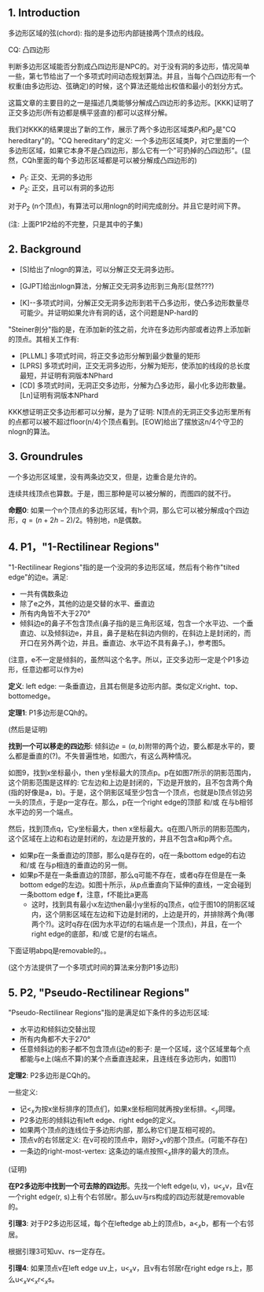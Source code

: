 ## 1. Introduction

多边形区域的弦(chord):  指的是多边形内部链接两个顶点的线段。

CQ: 凸四边形

判断多边形区域能否分割成凸四边形是NPC的。对于没有洞的多边形，情况简单一些，第七节给出了一个多项式时间动态规划算法。并且，当每个凸四边形有一个权重(由多边形边、弦确定)的时候，这个算法还能给出权值和最小的划分方式。

这篇文章的主要目的之一是描述几类能够分解成凸四边形的多边形。[KKK]证明了正交多边形(所有边都是横平竖直的)都可以这样分解。

我们对KKK的结果提出了新的工作，展示了两个多边形区域类$P_1$和$P_2$是"CQ hereditary"的。"CQ hereditary"的定义: 一个多边形区域类P，对它里面的一个多边形区域，如果它本身不是凸四边形，那么它有一个"可扔掉的凸四边形"。(显然，CQh里面的每个多边形区域都是可以被分解成凸四边形的)

* $P_1$: 正交、无洞的多边形
* $P_2$: 正交，且可以有洞的多边形

对于$P_2$ (n个顶点)，有算法可以用nlogn的时间完成剖分。并且它是时间下界。

(注: 上面P1P2给的不完整，只是其中的子集)

## 2. Background

* [S]给出了nlogn的算法，可以分解正交无洞多边形。


* [GJPT]给出nlogn算法，分解正交无洞多边形到三角形(显然???)


* [K]--多项式时间，分解正交无洞多边形到若干凸多边形，使凸多边形数量尽可能少。并证明如果允许有洞的话，这个问题是NP-hard的

"Steiner剖分"指的是，在添加新的弦之前，允许在多边形内部或者边界上添加新的顶点。其相关工作有:

* [PLLML] 多项式时间，将正交多边形分解到最少数量的矩形
* [LPRS] 多项式时间，正交无洞多边形，分解为矩形，使添加的线段的总长度最短，并证明有洞版本NPhard
* [CD] 多项式时间，无洞正交多边形，分解为凸多边形，最小化多边形数量。[Ln]证明有洞版本NPhard

KKK想证明正交多边形都可以分解，是为了证明: N顶点的无洞正交多边形里所有的点都可以被不超过floor(n/4)个顶点看到。[EOW]给出了摆放这n/4个守卫的nlogn的算法。

## 3. Groundrules

一个多边形区域里，没有两条边交叉，但是，边重合是允许的。

连续共线顶点也算数。于是，图三那种是可以被分解的，而图四的就不行。

**命题0**: 如果一个n个顶点的多边形区域，有h个洞，那么它可以被分解成q个四边形，$q=(n+2h-2)/2$。特别地，n是偶数。

## 4. P1，"1-Rectilinear Regions"

"1-Rectilinear Regions"指的是一个没洞的多边形区域，然后有个称作"tilted edge"的边e。满足:

* 一共有偶数条边
* 除了e之外，其他的边是交替的水平、垂直边
* 所有内角皆不大于270°
* 倾斜边e的鼻子不包含顶点(鼻子指的是三角形区域，包含一个水平边、一个垂直边、以及倾斜边e，并且，鼻子是粘在斜边内侧的，在斜边上是封闭的，而开口在另外两个边，并且。垂直边、水平边不具有鼻子。)，参考图5。

(注意，e不一定是倾斜的，虽然叫这个名字。所以，正交多边形一定是个P1多边形，任意边都可以作为e)

**定义**: left edge: 一条垂直边，且其右侧是多边形内部。类似定义right、top、bottomedge。

**定理1**: P1多边形是CQh的。

(然后是证明)

**找到一个可以移走的四边形**: 倾斜边$e=(a,b)$附带的两个边，要么都是水平的，要么都是垂直的(?)。不失普遍性地，如图六，有这么两种情况。

如图9，找到x坐标最小，then y坐标最大的顶点p。p在如图7所示的阴影范围内，这个阴影范围是这样的: 它左边和上边是封闭的，下边是开放的，且不包含两个角(指的好像是a，b)。于是，这个阴影区域至少包含一个顶点，也就是b顶点邻边另一头的顶点，于是p一定存在。那么，p在一个right edge的顶部 和/或 在与b相邻水平边的另一个端点。

然后，找到顶点q，它y坐标最大，then x坐标最大。q在图八所示的阴影范围内，这个区域在上边和右边是封闭的，左边是开放的，并且不包含a和p两个点。

* 如果p在一条垂直边的顶部，那么q是存在的，q在一条bottom edge的右边 和/或 在与p相连的垂直边的另一侧。
* 如果p不是在一条垂直边的顶部，那么q可能不存在，或者q存在但是在一条bottom edge的左边。如图十所示，从p点垂直向下延伸的直线，一定会碰到一条bottom edge **f**，注意，f不能比a更高
  * 这时，找到具有最小x左边then最小y坐标的q顶点，q位于图10的阴影区域内，这个阴影区域在左边和下边是封闭的，上边是开的，并排除两个角(哪两个?)。这时q存在(因为水平边f的右端点是一个顶点)，并且，在一个right edge的底部，和/或 它是f的右端点。

下面证明abpq是removable的。。

(这个方法提供了一个多项式时间的算法来分割P1多边形)

## 5. P2, "Pseudo-Rectilinear Regions"

"Pseudo-Rectilinear Regions"指的是满足如下条件的多边形区域:

* 水平边和倾斜边交替出现
* 所有内角都不大于270°
* 任意倾斜边的影子都不包含顶点(边e的影子: 是一个区域，这个区域里每个点都能与e上(端点不算)的某个点垂直连起来，且连线在多边形内，如图11)

**定理2**: P2多边形是CQh的。

一些定义:

* 记$<_x$为按x坐标排序的顶点们，如果x坐标相同就再按y坐标排。$<_y$同理。
* P2多边形的倾斜边有left edge、right edge的定义。
* 如果两个顶点的连线位于多边形内部，那么称它们是互相可视的。
* 顶点v的右邻居定义: 在v可视的顶点中，刚好$>_x$v的那个顶点。(可能不存在)
* 一条边的right-most-vertex: 这条边的端点按照$<_x$排序的最大的顶点。

(证明)

**在P2多边形中找到一个可去除的四边形**。先找一个left edge(u, v)，u$<_x$v，且v在一个right edge(r, s)上有个右邻居r。那么uv与rs构成的四边形就是removable的。

**引理3**: 对于P2多边形区域，每个在leftedge ab上的顶点b，a$<_x$b，都有一个右邻居。

根据引理3可知uv、rs一定存在。

**引理4**:  如果顶点v在left edge uv上，u$<_x$v，且v有右邻居r在right edge rs上，那么u$<_x$v$<_x$r$<_x$s。

